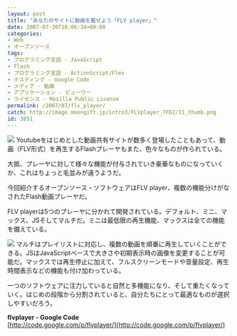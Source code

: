 ```yaml
---
layout: post
title: "あなたのサイトに動画を載せよう「FLV player」"
date: 2007-07-30T18:06:34+09:00
categories:
- Web
- オープンソース
tags: 
- プログラミング言語 - JavaScript
- Flash
- プログラミング言語 - ActionScript/Flex
- ホスティング - Google Code
- メディア - 動画
- アプリケーション - ビューワー
- ライセンス - Mozilla Public License
permalink: /2007/07/flv_player/
catch: http://image.moongift.jp/intro3/FLVplayer_7FD2/11_thumb.png
id: 3851
---
```

[![](http://image.moongift.jp/intro3/FLVplayer_7FD2/10_thumb.png)](http://image.moongift.jp/intro3/FLVplayer_7FD2/102.png) Youtubeをはじめとした動画共有サイトが数多く登場したこともあって、動画（FLV形式）を再生するFlashプレーヤもまた、色々なものが作られている。   
  
大抵、プレーヤに対して様々な機能が付与されていき豪華なものになっていくか、これはちょっと毛並みが違うようだ。   
  
今回紹介するオープンソース・ソフトウェアはFLV player、複数の機能分けがなされたFlash動画プレーヤだ。   
  
<!--more-->  
  
FLV playerは5つのプレーヤに分かれて開発されている。デフォルト、ミニ、マックス、JSそしてマルチだ。ミニは最低限の再生機能、マックスは全ての機能を備えている。   
  
[![](http://image.moongift.jp/intro3/FLVplayer_7FD2/11_thumb.png)](http://image.moongift.jp/intro3/FLVplayer_7FD2/112.png) マルチはプレイリストに対応し、複数の動画を順番に再生していくことができる。JSはJavaScriptベースで大きさや初期表示時の画像を変更することが可能だ。マックスでは再生停止に加えて、フルスクリーンモードや音量設定、再生時間表示などの機能も付け加わっている。   
  
一つのソフトウェアに注力していると自然と多機能になり、そして重たくなっていく。はじめの段階から分割されていると、自分たちにとって最適なものが選択しやすいだろう。   
  
**flvplayer - Google Code**  
[http://code.google.com/p/flvplayer/](http://code.google.com/p/flvplayer/)